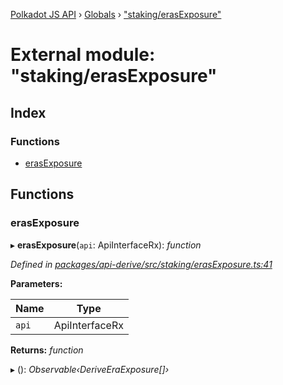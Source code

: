 [Polkadot JS API](../README.md) › [Globals](../globals.md) › ["staking/erasExposure"](_staking_erasexposure_.md)

# External module: "staking/erasExposure"

## Index

### Functions

* [erasExposure](_staking_erasexposure_.md#erasexposure)

## Functions

###  erasExposure

▸ **erasExposure**(`api`: ApiInterfaceRx): *function*

*Defined in [packages/api-derive/src/staking/erasExposure.ts:41](https://github.com/polkadot-js/api/blob/cdde702db/packages/api-derive/src/staking/erasExposure.ts#L41)*

**Parameters:**

Name | Type |
------ | ------ |
`api` | ApiInterfaceRx |

**Returns:** *function*

▸ (): *Observable‹DeriveEraExposure[]›*
